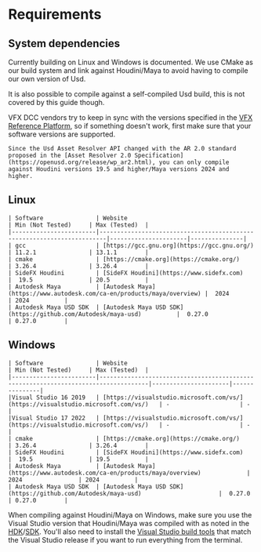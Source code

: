 # Requirements

## System dependencies
Currently building on Linux and Windows is documented. We use CMake as our build system and link against Houdini/Maya to avoid having to compile our own version of Usd.

It is also possible to compile against a self-compiled Usd build, this is not covered by this guide though.

VFX DCC vendors try to keep in sync with the versions specified in the [VFX Reference Platform](https://vfxplatform.com), so if something doesn't work, first make sure that your software versions are supported.

```admonish warning
Since the Usd Asset Resolver API changed with the AR 2.0 standard proposed in the [Asset Resolver 2.0 Specification](https://openusd.org/release/wp_ar2.html), you can only compile against Houdini versions 19.5 and higher/Maya versions 2024 and higher.
```

## Linux
```admonish success title=""
| Software               | Website                                                                | Min (Not Tested)     | Max (Tested)  |
|------------------------|------------------------------------------------------------------------|----------------------|---------------|
| gcc                    | [https://gcc.gnu.org](https://gcc.gnu.org/)                            | 11.2.1               | 13.1.1        |
| cmake                  | [https://cmake.org](https://cmake.org/)                                | 3.26.4               | 3.26.4        |
| SideFX Houdini         | [SideFX Houdini](https://www.sidefx.com)                               |  19.5                | 20.5          |
| Autodesk Maya          | [Autodesk Maya](https://www.autodesk.com/ca-en/products/maya/overview) |  2024                | 2024          |
| Autodesk Maya USD SDK  | [Autodesk Maya USD SDK](https://github.com/Autodesk/maya-usd)          |  0.27.0              | 0.27.0        |
```

## Windows
```admonish success title=""
| Software               | Website                                                                            | Min (Not Tested)     | Max (Tested)  |
|------------------------|------------------------------------------------------------------------------------|----------------------|---------------|
|Visual Studio 16 2019   | [https://visualstudio.microsoft.com/vs/](https://visualstudio.microsoft.com/vs/)   | -                    | -             |
|Visual Studio 17 2022   | [https://visualstudio.microsoft.com/vs/](https://visualstudio.microsoft.com/vs/)   | -                    | -             |
| cmake                  | [https://cmake.org](https://cmake.org/)                                            | 3.26.4               | 3.26.4        |
| SideFX Houdini         | [SideFX Houdini](https://www.sidefx.com)                                           |  19.5                | 19.5          |
| Autodesk Maya          | [Autodesk Maya](https://www.autodesk.com/ca-en/products/maya/overview)             |  2024                | 2024          |
| Autodesk Maya USD SDK  | [Autodesk Maya USD SDK](https://github.com/Autodesk/maya-usd)                      |  0.27.0              | 0.27.0        |
```

When compiling against Houdini/Maya on Windows, make sure you use the Visual Studio version that Houdini/Maya was compiled with as noted in the [HDK](https://www.sidefx.com/docs/hdk/_h_d_k__intro__getting_started.html#HDK_Intro_Compiling_Intro_Windows)/[SDK](https://github.com/Autodesk/maya-usd). You'll also need to install the [Visual Studio build tools](https://visualstudio.microsoft.com/downloads/?q=build+tools) that match the Visual Studio release if you want to run everything from the terminal.